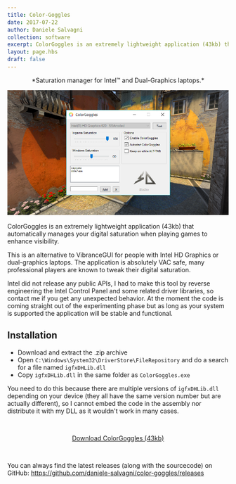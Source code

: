 ```yaml
---
title: Color-Goggles
date: 2017-07-22
author: Daniele Salvagni
collection: software
excerpt: ColorGoggles is an extremely lightweight application (43kb) that automatically manages your digital saturation when playing games to enhance visibility. This is an alternative to VibranceGUI for people with Intel HD Graphics or dual-graphics laptops.
layout: page.hbs
draft: false
---
```


<p align="center">*Saturation manager for Intel™ and Dual-Graphics laptops.*</p>

![ColorGoggles](/assets/img/content/colorgoggles.png)

ColorGoggles is an extremely lightweight application (43kb) that automatically manages your digital saturation when playing games to enhance visibility.

This is an alternative to VibranceGUI for people with Intel HD Graphics or dual-graphics laptops. The application is absolutely VAC safe, many professional players are known to tweak their digital saturation.

Intel did not release any public APIs, I had to make this tool by reverse engineering the Intel Control Panel and some related driver libraries, so contact me if you get any unexpected behavior. At the moment the code is coming straight out of the experimenting phase but as long as your system is supported the application will be stable and functional.

## Installation

- Download and extract the .zip archive
- Open `C:\Windows\System32\DriverStore\FileRepository` and do a search for a file named `igfxDHLib.dll`
- Copy `igfxDHLib.dll` in the same folder as `ColorGoggles.exe`

You need to do this because there are multiple versions of `igfxDHLib.dll` depending on your device (they all have the same version number but are actually different), so I cannot embed the code in the assembly nor distribute it with my DLL as it wouldn't work in many cases.

<br><div align="center"><a class="button" align="center" href="https://github.com/daniele-salvagni/color-goggles/releases/download/v0.2-beta/ColorGoggles-v0.2.zip">Download ColorGoggles (43kb)</a></div>


<br>

You can always find the latest releases (along with the sourcecode) on GitHub: https://github.com/daniele-salvagni/color-goggles/releases
